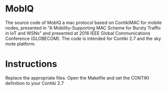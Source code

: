 # MobIQ
The source code of MobIQ a mac protocol based on ContikiMAC for mobile nodes, presented in "A Mobility-Supporting MAC Scheme for Bursty
Traffic in IoT and WSNs" and presented at 2016 IEEE Global Communications Conference (GLOBECOM). The code is intended for Contiki 2.7 and the sky mote platform.

# Instructions
Replace the appropriate files. Open the Makefile and set the CONTIKI definition to your Contiki 2.7
